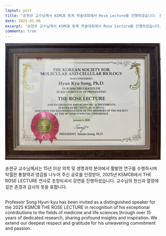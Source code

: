 ```yaml
---
layout: post
title: "송현규 교수님께서 KSMCB 동계 학술대회에서 Rose Lecture를 진행하셨습니다. 진심으로 축하드립니다!"
date: 2025-01-06
excerpt: "송현규 교수님께서 KSMCB 동계 학술대회에서 Rose Lecture를 진행하셨습니다. 진심으로 축하드립니다!"
comments: true
---
```


![ex_screenshot](/assets/img/Rose_Lecture.jpg)
<br/>

송현규 교수님께서는 15년 이상 의학 및 생명과학 분야에서 활발한 연구를 수행하시며 탁월한 통찰력과 영감을 나누어 주신 공로를 인정받아, 2025년 KSMCB에서 THE ROSE LECTURE 연사로 초청되셔서 강연을 진행하셨습니다. 교수님의 헌신과 열정에 깊은 존경과 감사의 뜻을 표합니다.<br/>

<br/>
Professor Song Hyun-kyu has been invited as a distinguished speaker for the 2025 KSMCB THE ROSE LECTURE in recognition of his exceptional contributions to the fields of medicine and life sciences through over 15 years of dedicated research, sharing profound insights and inspiration. We extend our deepest respect and gratitude for his unwavering commitment and passion.
<br/>

